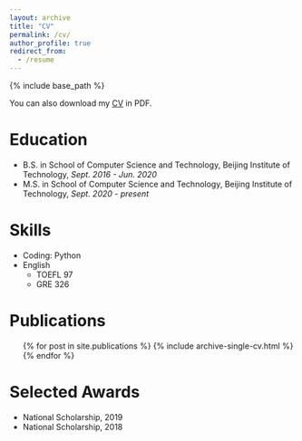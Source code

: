 ```yaml
---
layout: archive
title: "CV"
permalink: /cv/
author_profile: true
redirect_from:
  - /resume
---
```


{% include base_path %}

You can also download my [CV](https://github.com/JerrryNie/jerrrynie.github.io/blob/master/files/CV.pdf) in PDF.

Education
======
* B.S. in School of Computer Science and Technology, Beijing Institute of Technology, _Sept. 2016 - Jun. 2020_
* M.S. in School of Computer Science and Technology, Beijing Institute of Technology, _Sept. 2020 - present_

<!---
Work experience
======
* Summer 2015: Research Assistant
  * Github University
  * Duties included: Tagging issues
  * Supervisor: Professor Git

* Fall 2015: Research Assistant
  * Github University
  * Duties included: Merging pull requests
  * Supervisor: Professor Hub
-->
  
Skills
======
* Coding: Python
* English
  * TOEFL 97
  * GRE 326

Publications
======
  <ul>{% for post in site.publications %}
    {% include archive-single-cv.html %}
  {% endfor %}</ul>

<!---
Talks
======
  <ul>{% for post in site.talks %}
    {% include archive-single-talk-cv.html %}
  {% endfor %}</ul>
  
Teaching
======
  <ul>{% for post in site.teaching %}
    {% include archive-single-cv.html %}
  {% endfor %}</ul>
  
Service and leadership
======
* Currently signed in to 43 different slack teams
-->

Selected Awards
======
* National Scholarship, 2019
* National Scholarship, 2018
